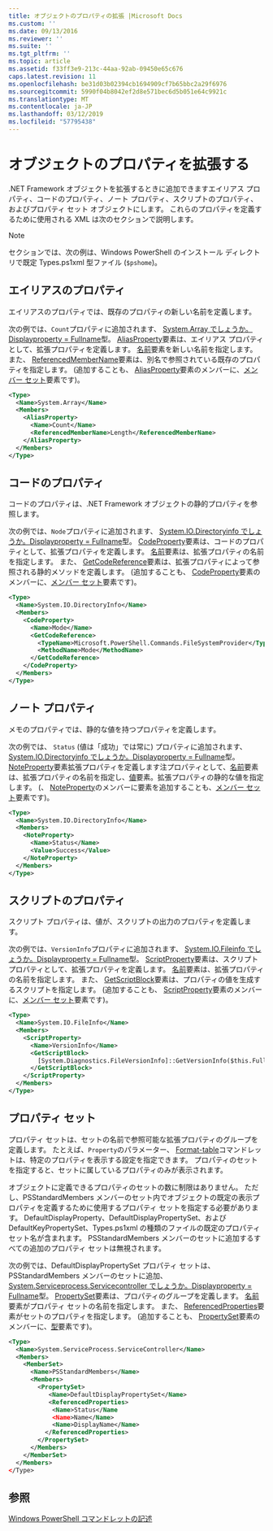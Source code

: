 ```yaml
---
title: オブジェクトのプロパティの拡張 |Microsoft Docs
ms.custom: ''
ms.date: 09/13/2016
ms.reviewer: ''
ms.suite: ''
ms.tgt_pltfrm: ''
ms.topic: article
ms.assetid: f33ff3e9-213c-44aa-92ab-09450e65c676
caps.latest.revision: 11
ms.openlocfilehash: be31d03b02394cb1694909cf7b65bbc2a29f6976
ms.sourcegitcommit: 5990f04b8042ef2d8e571bec6d5b051e64c9921c
ms.translationtype: MT
ms.contentlocale: ja-JP
ms.lasthandoff: 03/12/2019
ms.locfileid: "57795438"
---
```

# <a name="extending-properties-for-objects"></a>オブジェクトのプロパティを拡張する

.NET Framework オブジェクトを拡張するときに追加できますエイリアス プロパティ、コードのプロパティ、ノート プロパティ、スクリプトのプロパティ、およびプロパティ セット オブジェクトにします。 これらのプロパティを定義するために使用される XML は次のセクションで説明します。

> [!NOTE]
> セクションでは、次の例は、Windows PowerShell のインストール ディレクトリで既定 Types.ps1xml 型ファイル (`$pshome`)。

## <a name="alias-properties"></a>エイリアスのプロパティ

エイリアスのプロパティでは、既存のプロパティの新しい名前を定義します。

次の例では、`Count`プロパティに追加されます、 [System.Array でしょうか。Displayproperty = Fullname](/dotnet/api/System.Array)型。 [AliasProperty](http://msdn.microsoft.com/en-us/b140038c-807a-4bb9-beca-332491cda1b1)要素は、エイリアス プロパティとして、拡張プロパティを定義します。 [名前](http://msdn.microsoft.com/en-us/b58e9d21-c8c9-49a5-909e-9c1cfc64f873)要素を新しい名前を指定します。 また、 [ReferencedMemberName](http://msdn.microsoft.com/en-us/0c5db6cc-9033-4d48-88a7-76b962882f7a)要素は、別名で参照されている既存のプロパティを指定します。 (追加することも、 [AliasProperty](http://msdn.microsoft.com/en-us/d6647953-94ad-4b0b-af2e-4dda6952dee1)要素のメンバーに、[メンバー セット](http://msdn.microsoft.com/en-us/46a50fb5-e150-4c03-8584-e1b53e4d49e3)要素です)。

```xml
<Type>
  <Name>System.Array</Name>
  <Members>
    <AliasProperty>
      <Name>Count</Name>
      <ReferencedMemberName>Length</ReferencedMemberName>
    </AliasProperty>
  </Members>
</Type>
```

## <a name="code-properties"></a>コードのプロパティ

コードのプロパティは、.NET Framework オブジェクトの静的プロパティを参照します。

次の例では、`Node`プロパティに追加されます、 [System.IO.Directoryinfo でしょうか。Displayproperty = Fullname](/dotnet/api/System.IO.DirectoryInfo)型。 [CodeProperty](http://msdn.microsoft.com/en-us/59bc4d18-41eb-4c0d-8ad3-bbfa5dc488db)要素は、コードのプロパティとして、拡張プロパティを定義します。 [名前](http://msdn.microsoft.com/en-us/b58e9d21-c8c9-49a5-909e-9c1cfc64f873)要素は、拡張プロパティの名前を指定します。 また、 [GetCodeReference](http://msdn.microsoft.com/en-us/62af34f5-cc22-42c0-9e0c-3bd0f5c1a4a0)要素は、拡張プロパティによって参照される静的メソッドを定義します。 (追加することも、 [CodeProperty](http://msdn.microsoft.com/en-us/59bc4d18-41eb-4c0d-8ad3-bbfa5dc488db)要素のメンバーに、[メンバー セット](http://msdn.microsoft.com/en-us/46a50fb5-e150-4c03-8584-e1b53e4d49e3)要素です)。

```xml
<Type>
  <Name>System.IO.DirectoryInfo</Name>
  <Members>
    <CodeProperty>
      <Name>Mode</Name>
      <GetCodeReference>
        <TypeName>Microsoft.PowerShell.Commands.FileSystemProvider</TypeName>
        <MethodName>Mode</MethodName>
      </GetCodeReference>
    </CodeProperty>
  </Members>
</Type>
```

## <a name="note-properties"></a>ノート プロパティ

メモのプロパティでは、静的な値を持つプロパティを定義します。

次の例では、 `Status` (値は「成功」では常に) プロパティに追加されます、 [System.IO.Directoryinfo でしょうか。Displayproperty = Fullname](/dotnet/api/System.IO.DirectoryInfo)型。 [NoteProperty](http://msdn.microsoft.com/en-us/331e6c50-d703-43f0-89bc-ca9fb97800eb)要素拡張プロパティを定義します注プロパティとして、[名前](http://msdn.microsoft.com/en-us/b58e9d21-c8c9-49a5-909e-9c1cfc64f873)要素は、拡張プロパティの名前を指定し、[値](http://msdn.microsoft.com/en-us/f3c77546-b98e-4c4e-bbe0-6dfd06696d1c)要素。拡張プロパティの静的な値を指定します。 (、 [NoteProperty](http://msdn.microsoft.com/en-us/331e6c50-d703-43f0-89bc-ca9fb97800eb)のメンバーに要素を追加することも、[メンバー セット](http://msdn.microsoft.com/en-us/46a50fb5-e150-4c03-8584-e1b53e4d49e3)要素です)。

```xml
<Type>
  <Name>System.IO.DirectoryInfo</Name>
  <Members>
    <NoteProperty>
      <Name>Status</Name>
      <Value>Success</Value>
    </NoteProperty>
  </Members>
</Type>
```

## <a name="script-properties"></a>スクリプトのプロパティ

スクリプト プロパティは、値が、スクリプトの出力のプロパティを定義します。

次の例では、`VersionInfo`プロパティに追加されます、 [System.IO.Fileinfo でしょうか。Displayproperty = Fullname](/dotnet/api/System.IO.FileInfo)型。 [ScriptProperty](http://msdn.microsoft.com/en-us/858a4247-676b-4cc9-9f3e-057109aad350)要素は、スクリプト プロパティとして、拡張プロパティを定義します。 [名前](http://msdn.microsoft.com/en-us/b58e9d21-c8c9-49a5-909e-9c1cfc64f873)要素は、拡張プロパティの名前を指定します。 また、 [GetScriptBlock](http://msdn.microsoft.com/en-us/f3c77546-b98e-4c4e-bbe0-6dfd06696d1c)要素は、プロパティの値を生成するスクリプトを指定します。 (追加することも、 [ScriptProperty](http://msdn.microsoft.com/en-us/858a4247-676b-4cc9-9f3e-057109aad350)要素のメンバーに、[メンバー セット](http://msdn.microsoft.com/en-us/46a50fb5-e150-4c03-8584-e1b53e4d49e3)要素です)。

```xml
<Type>
  <Name>System.IO.FileInfo</Name>
  <Members>
    <ScriptProperty>
      <Name>VersionInfo</Name>
      <GetScriptBlock>
        [System.Diagnostics.FileVersionInfo]::GetVersionInfo($this.FullName)
      </GetScriptBlock>
    </ScriptProperty>
  </Members>
</Type>
```

## <a name="property-sets"></a>プロパティ セット

プロパティ セットは、セットの名前で参照可能な拡張プロパティのグループを定義します。 たとえば、`Property`のパラメーター、 [Format-table](/powershell/module/Microsoft.PowerShell.Utility/Format-Table)コマンドレットは、特定のプロパティを表示する設定を指定できます。 プロパティのセットを指定すると、セットに属しているプロパティのみが表示されます。

オブジェクトに定義できるプロパティのセットの数に制限はありません。 ただし、PSStandardMembers メンバーのセット内でオブジェクトの既定の表示プロパティを定義するために使用するプロパティ セットを指定する必要があります。 DefaultDisplayProperty、DefaultDisplayPropertySet、および DefaultKeyPropertySet、Types.ps1xml の種類のファイルの既定のプロパティ セット名が含まれます。 PSStandardMembers メンバーのセットに追加するすべての追加のプロパティ セットは無視されます。

次の例では、DefaultDisplayPropertySet プロパティ セットは、PSStandardMembers メンバーのセットに追加、 [System.Serviceprocess.Servicecontroller でしょうか。Displayproperty = Fullname](/dotnet/api/System.ServiceProcess.ServiceController)型。 [PropertySet](http://msdn.microsoft.com/en-us/14cdc234-796e-4857-9b51-bdbaa1412188)要素は、プロパティのグループを定義します。 [名前](http://msdn.microsoft.com/en-us/b58e9d21-c8c9-49a5-909e-9c1cfc64f873)要素がプロパティ セットの名前を指定します。 また、 [ReferencedProperties](http://msdn.microsoft.com/en-us/5e620423-8679-4fbf-b6db-9f79288e4786)要素がセットのプロパティを指定します。 (追加することも、 [PropertySet](http://msdn.microsoft.com/en-us/14cdc234-796e-4857-9b51-bdbaa1412188)要素のメンバーに、[型](http://msdn.microsoft.com/en-us/e5dbd353-d6b2-40a1-92b6-6f1fea744ebe)要素です)。

```xml
<Type>
  <Name>System.ServiceProcess.ServiceController</Name>
  <Members>
    <MemberSet>
      <Name>PSStandardMembers</Name>
      <Members>
        <PropertySet>
           <Name>DefaultDisplayPropertySet</Name>
           <ReferencedProperties>
            <Name>Status</Name
            <Name>Name</Name>
            <Name>DisplayName</Name>
          </ReferencedProperties>
        </PropertySet>
      </Members>
    </MemberSet>
  </Members>
</Type>
```

## <a name="see-also"></a>参照

[Windows PowerShell コマンドレットの記述](./writing-a-windows-powershell-cmdlet.md)
